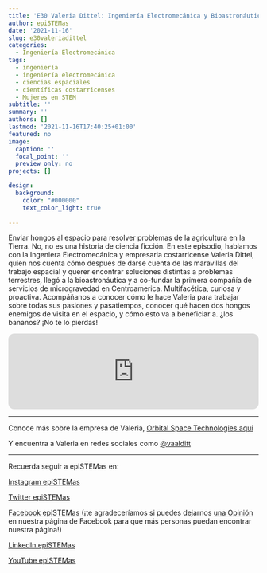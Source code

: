 ```yaml
---
title: 'E30 Valeria Dittel: Ingeniería Electromecánica y Bioastronáutica'
author: epiSTEMas
date: '2021-11-16'
slug: e30valeriadittel
categories:
  - Ingeniería Electromecánica
tags:
  - ingeniería
  - ingeniería electromecánica
  - ciencias espaciales
  - científicas costarricenses
  - Mujeres en STEM
subtitle: ''
summary: ''
authors: []
lastmod: '2021-11-16T17:40:25+01:00'
featured: no
image:
  caption: ''
  focal_point: ''
  preview_only: no
projects: []

design:
  background:
    color: "#000000"
    text_color_light: true
    
---
```


Enviar hongos al espacio para resolver problemas de la agricultura en la Tierra. No, no es una historia de ciencia ficción. En este episodio, hablamos con la Ingeniera Electromecánica y empresaria costarricense Valeria Dittel, quien nos cuenta cómo después de darse cuenta de las maravillas del trabajo espacial y querer encontrar soluciones distintas a problemas terrestres, llegó a la bioastronáutica y a co-fundar la primera compañía de servicios de microgravedad en Centroamerica. Multifacética, curiosa y proactiva. Acompáñanos a conocer cómo le hace Valeria para trabajar sobre todas sus pasiones y pasatiempos, conocer qué hacen dos hongos enemigos de visita en el espacio, y cómo esto va a beneficiar a..¿los bananos? ¡No te lo pierdas!

<iframe style="border-radius:12px" src="https://open.spotify.com/embed/episode/2MYZ0F3luOxOXKHeRiVGj2?utm_source=generator&theme=0" width="100%" height="152" frameBorder="0" allowfullscreen="" allow="autoplay; clipboard-write; encrypted-media; fullscreen; picture-in-picture" loading="lazy"></iframe>

- - - - - 


Conoce más sobre la empresa de Valeria, [Orbital Space Technologies aquí](https://www.linkedin.com/company/orbitalspacetech/?originalSubdomain=cr)

Y encuentra a Valeria en redes sociales como [@vaalditt](https://www.instagram.com/vaalditt)


- - - - -

Recuerda seguir a epiSTEMas en:

[Instagram epiSTEMas](https://www.instagram.com/epistemas/)  

[Twitter epiSTEMas](https://twitter.com/epiSTEMas_Pod)

[Facebook epiSTEMas](https://www.facebook.com/epiSTEMasPod) (¡te agradeceríamos si puedes dejarnos [una Opinión](https://www.facebook.com/epiSTEMasPod/reviews/) en nuestra página de Facebook para que más personas puedan encontrar nuestra página!)

[LinkedIn epiSTEMas](https://www.linkedin.com/company/epistemas-podcast/)

[YouTube epiSTEMas](https://www.youtube.com/@epistemaspodcast)